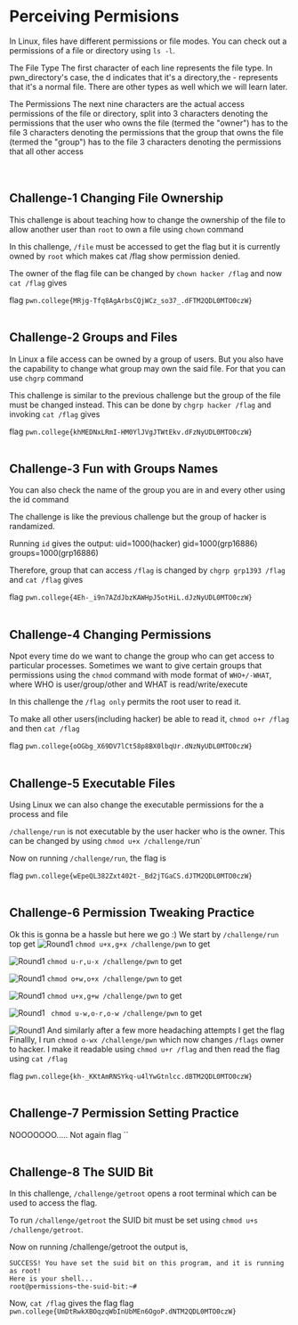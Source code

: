 # Perceiving Permisions
In Linux, files have different permissions or file modes. You can check out a permissions of a file or directory using `ls -l`.

The File Type
    The first character of each line represents the file type. In pwn_directory's case, the d indicates that it's a directory,the - represents that it's a normal file. There are other types as well which we will learn later.

The Permissions
    The next nine characters are the actual access permissions of the file or directory, split into
     3 characters denoting the permissions that the user who owns the file (termed the "owner") has to the file
     3 characters denoting the permissions that the group that owns the file (termed the "group") has to the file
     3 characters denoting the permissions that all other access
<br><br><br>

## Challenge-1 Changing File Ownership
This challenge is about teaching how to change the ownership of the file to allow another user than `root` to own a file using `chown` command

In this challenge, `/file` must be accessed to get the flag but it is currently owned by `root` which makes cat /flag show permission denied.

The owner of the flag file can be changed by `chown hacker /flag` and now `cat /flag` gives

flag `pwn.college{MRjg-Tfq8AgArbsCQjWCz_so37_.dFTM2QDL0MTO0czW}`
<br><br>

## Challenge-2 Groups and Files
In Linux a file access can be owned by a group of users. But you also have the capability to change what group may own the said file. For that you can use `chgrp` command

This challenge is similar to the previous challenge but the group of the file must be changed instead. This can be done by `chgrp hacker /flag` and invoking `cat /flag` gives

flag `pwn.college{khMEDNxLRmI-HM0YlJVgJTWtEkv.dFzNyUDL0MTO0czW}`
<br><br>

## Challenge-3 Fun with Groups Names
You can also check  the name of the group you are in and every other using the id command

The challenge is like the previous challenge but the group of hacker is randamized.

Running `id` gives the output:
    uid=1000(hacker) gid=1000(grp16886) groups=1000(grp16886)

Therefore, group that can access `/flag` is changed by `chgrp grp1393 /flag` and  `cat /flag` gives

flag `pwn.college{4Eh-_i9n7AZdJbzKAWHpJ5otHiL.dJzNyUDL0MTO0czW}`
<br><br>

## Challenge-4 Changing Permissions
Npot every time do we want to change the group who can get access to particular processes. Sometimes we want to give certain groups that permissions using the `chmod` command with mode format of `WHO+/-WHAT`, where WHO is user/group/other and WHAT is read/write/execute

In this challenge the `/flag only` permits the root user to read it.

To make all other users(including hacker) be able to read it, `chmod o+r /flag` and then `cat /flag` 

flag `pwn.college{oOGbg_X69DV7lCt58p8BX0lbqUr.dNzNyUDL0MTO0czW}`
<br><br>

## Challenge-5 Executable Files
Using Linux we can also change the executable permissions for the a process and file

`/challenge/run` is not executable by the user hacker who is the owner.
This can be changed by using `chmod u+x /challenge/`run`

Now on running `/challenge/run`, the flag is

flag `pwn.college{wEpeQL382Zxt402t-_Bd2jTGaCS.dJTM2QDL0MTO0czW}`
<br><br>

## Challenge-6 Permission Tweaking Practice
Ok this is gonna be a hassle but here we go :)
We start by `/challenge/run` top get
![Round1](Image_reources/Round0.png)
`chmod u+x,g+x /challenge/pwn` to get

![Round1](Image_reources/Round1.png)
`chmod u-r,u-x /challenge/pwn` to get

![Round1](Image_reources/Round2.png)
`chmod o+w,o+x /challenge/pwn` to get

![Round1](Image_reources/Round3.png)
`chmod u+x,g+w /challenge/pwn` to get

![Round1](Image_reources/Round4.png)
` chmod u-w,o-r,o-w /challenge/pwn` to get

![Round1](Image_reources/Round5.png)
And similarly after a few more headaching attempts I get the flag
Finallly, I run `chmod o-wx /challenge/pwn`  which now changes `/flags` owner to hacker. I make it readable using `chmod u+r /flag` and then read the flag using `cat /flag`

flag `pwn.college{kh-_KKtAmRNSYkq-u4lYwGtnlcc.dBTM2QDL0MTO0czW}`
<br><br>

## Challenge-7 Permission Setting Practice
NOOOOOOO..... Not again
flag ``
<br><br>

## Challenge-8 The SUID Bit
In this challenge, `/challenge/getroot` opens a root terminal which can be used to access the flag.

To run `/challenge/getroot` the SUID bit must be set using `chmod u+s /challenge/getroot`.

Now on running /challenge/getroot the output is,

    SUCCESS! You have set the suid bit on this program, and it is running as root! 
    Here is your shell...
    root@permissions~the-suid-bit:~#

Now, `cat /flag` gives the flag
flag `pwn.college{UmDtRwkXBOqzqWbInUbMEn6OgoP.dNTM2QDL0MTO0czW}`
<br><br>
